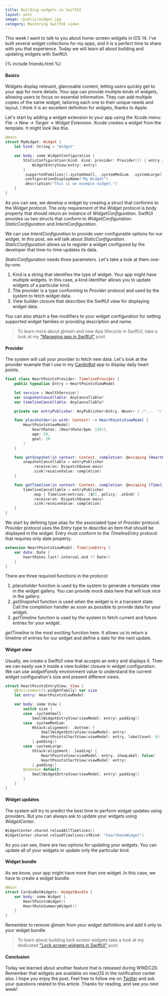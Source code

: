 ```yaml
---
title: Building widgets in SwiftUI
layout: post
image: /public/widget.jpg
category: Mastering SwiftUI views
---
```


This week I want to talk to you about home-screen widgets in iOS 14. I've built several widget collections for my apps, and it is a perfect time to share with you that experience. Today we will learn all about building and updating widgets with SwiftUI.

{% include friends.html %}

#### Basics
Widgets display relevant, glanceable content, letting users quickly get to your app for more details. Your app can provide multiple kinds of widgets, allowing users to focus on essential information. They can add multiple copies of the same widget, tailoring each one to their unique needs and layout. I think it is an excellent definition for widgets, thanks to Apple.

Let's start by adding a widget extension to your app using the Xcode menu: *File -> New -> Target -> Widget Extension*. Xcode creates a widget from the template. It might look like this.

```swift
@main
struct MyWidget: Widget {
    let kind: String = "Widget"

    var body: some WidgetConfiguration {
        StaticConfiguration(kind: kind, provider: Provider()) { entry in
            WidgetEntryView(entry: entry)
        }
        .supportedFamilies([.systemSmall, .systemMedium, .systemLarge])
        .configurationDisplayName("My Widget")
        .description("This is an example widget.")
    }
}
```

As you can see, we develop a widget by creating a struct that conforms to the *Widget* protocol. The only requirement of the *Widget* protocol is body property that should return an instance of *WidgetConfiguration*. SwiftUI provides us two structs that conform to *WidgetConfiguration*: *StaticConfiguration* and *IntentConfiguration*. 

We can use *IntentConfiguration* to provide user-configurable options for our widget. In this post, we will talk about *StaticConfiguration*. *StaticConfiguration* allows us to register a widget configured by the developer that time-to-time updates its data.

*StaticConfiguration* needs three parameters. Let's take a look at them one-by-one.

1. Kind is a string that identifies the type of widget. Your app might have multiple widgets. In this case, a kind identifier allows you to update widgets of a particular kind.
2. The provider is a type conforming to *Provider* protocol and used by the system to fetch widget data.
3. View builder closure that describes the SwiftUI view for displaying widget data.

You can also attach a few modifiers to your widget configuration for setting supported widget families or providing description and name.

> To learn more about *@main* and new App lifecycle in SwiftUI, take a look at my ["Managing app in SwiftUI"](https://swiftwithmajid.com/2020/08/19/managing-app-in-swiftui/) post.

#### Provider
The system will call your provider to fetch new data. Let's look at the provider example that I use in my [CardioBot](https://cardiobot.swiftwithmajid.com) app to display daily heart points.

```swift
final class HeartPointsProvider: TimelineProvider {
    public typealias Entry = HeartPointsViewModel

    let service = HealthService()
    var snapshotCancellable: AnyCancellable?
    var timelineCancellable: AnyCancellable?

    private var entryPublisher: AnyPublisher<Entry, Never> { /*.... */ }

    func placeholder(in with: Context) -> HeartPointsViewModel {
        HeartPointsViewModel(
            heartRates: [HeartRate(bpm: 130)],
            age: 29,
            goal: 20
        )
    }

    func getSnapshot(in context: Context, completion: @escaping (HeartPointsViewModel) -> Void) {
        snapshotCancellable = entryPublisher
            .receive(on: DispatchQueue.main)
            .sink(receiveValue: completion)
    }

    func getTimeline(in context: Context, completion: @escaping (Timeline<HeartPointsViewModel>) -> Void) {
        timelineCancellable = entryPublisher
            .map { Timeline(entries: [$0], policy: .atEnd) }
            .receive(on: DispatchQueue.main)
            .sink(receiveValue: completion)
    }
}
```

We start by defining type alias for the associated type of *Provider* protocol. *Provider* protocol uses the *Entry* type to describe an item that should be displayed in the widget. Entry must conform to the *TimelineEntry* protocol that requires only date property.

```swift
extension HeartPointsViewModel: TimelineEntry {
    var date: Date {
        heartRates.last?.interval.end ?? Date()
    }
}
```

There are three required functions in the protocol:
1. *placeholder* function is used by the system to generate a template view in the widget gallery. You can provide mock data here that will look nice in the gallery.
2. *getSnapshot* function is used when the widget is in a transient state. Call the completion handler as soon as possible to provide data for your widget.
3. *getTimeline* function is used by the system to fetch current and future entries for your widget.

*getTimeline* is the most exciting function here. It allows us to return a timeline of entries for our widget and define a date for the next update.

#### Widget view
Usually, we create a SwiftUI view that accepts an entry and displays it. Then we can easily use it inside a view builder closure in widget configuration. We can use *widgetFamily* environment value to understand the current widget configuration's size and present different views.

```swift
struct HeartPointsEntryView: View {
    @Environment(\.widgetFamily) var size
    let entry: HeartPointsViewModel

    var body: some View {
        switch size {
        case .systemSmall:
            SmallWidgetEntryView(viewModel: entry).padding()
        case .systemMedium:
            HStack(alignment: .bottom) {
                SmallWidgetEntryView(viewModel: entry)
                HeartPointsChartView(viewModel: entry, labelCount: 6)
            }.padding()
        case .systemLarge:
            VStack(alignment: .leading) {
                HeartPointsView(viewModel: entry, showLabel: false)
                HeartPointsChartView(viewModel: entry)
            }.padding()
        @unknown default:
            SmallWidgetEntryView(viewModel: entry).padding()
        }
    }
}
```

#### Widget updates
The system will try to predict the best time to perform widget updates using providers. But you can always ask to update your widgets using *WidgetCenter*.

```swift
WidgetCenter.shared.reloadAllTimelines()
WidgetCenter.shared.reloadTimelines(ofKind: "heartRateWidget")
```

As you can see, there are two options for updating your widgets. You can update all of your widgets or update only the particular kind.

#### Widget bundle
As we know, your app might have more than one widget. In this case, we have to create a widget bundle.

```swift
@main
struct CardioBotWidgets: WidgetBundle {
    var body: some Widget {
        HeartPointsWidget()
        HeartRateSummaryWidget()
    }
}
```

Remember to remove *@main* from your widget definitions and add it only to your widget bundle.

> To learn about building lock screen widgets take a look at my dedicated ["Lock screen widgets in SwiftUI"](/2022/08/30/lock-screen-widgets-in-swiftui/) post.

#### Conclusion
Today we learned about another feature that is released during WWDC20. Remember that widgets are available on macOS in the notification center also. I hope you enjoy the post. Feel free to follow me on [Twitter](https://twitter.com/mecid) and ask your questions related to this article. Thanks for reading, and see you next week!
